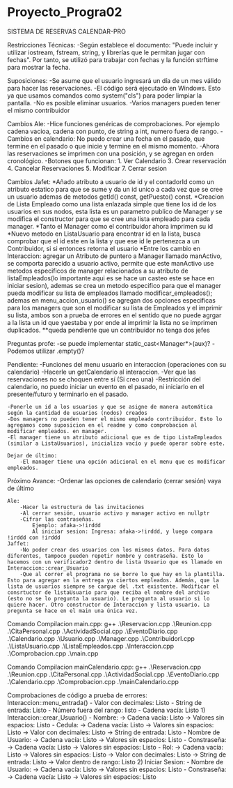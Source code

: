 # Proyecto_Progra02
SISTEMA DE RESERVAS CALENDAR-PRO


Restricciones Técnicas:
    -Según establece el documento: "Puede incluir y utilizar iostream, fstream, string, y librerías que le permitan jugar con fechas". Por tanto, se utilizó <ctime> para trabajar con fechas y la función strftime para mostrar la fecha.


Suposiciones: 
    -Se asume que el usuario ingresará un día de un mes válido para hacer las reservaciones.
    -El código será ejecutado en Windows. Esto ya que usamos comandos como system("cls") para poder limpiar la pantalla.
    -No es posible eliminar usuarios.
    -Varios managers pueden tener el mismo contribuidor


Cambios Ale:
    -Hice funciones genéricas de comprobaciones. Por ejemplo cadena vacioa, cadena con punto, de string a int, numero fuera de rango.
    -Cambios en calendario: No puedo crear una fecha en el pasado, que termine en el pasado o que inicie y termine en el mismo momento.
    -Ahora las reservaciones se imprimen con una posición, y se agregan en orden cronológico.
    -Botones que funcionan:
        1. Ver Calendario
        3. Crear reservación
        4. Cancelar Reservaciones
        5. Modificar
        7. Cerrar sesion

Cambios Jafet:
     *Añado atributo a usuario de id y el contadorId como un atributo estatico para que se sume y da un id unico a cada
     vez que se cree un usuario ademas de metodos getId() const, getPuesto() const.
     *Creacion de Lista Empleado como una lista enlazada simple que tiene los id de los usuarios en sus nodos, esta lista es un parametro publico de Manager y se modifica el constructor para que se cree una lista empleado para cada manager.
     *Tanto el Manager como el contribuidor ahora imprimen su id
     *Nuevo metodo en ListaUsuario para encontrar id en la lista, busca comprobar que el id este en la lista y que ese id le pertenezca a un Contribuidor, si si entonces retorna el usuario
     *Entre los cambio en Interaccion: agregar un Atributo de puntero a Manager llamado manActivo, se comporta parecido a usuario activo, permite que este manActivo use metodos especificos de manager relacionados a su atributo de listaEmpleados(lo importante aqui es se hace un casteo este se hace en iniciar sesion), ademas se crea un metodo especifico para que el manager pueda modificar su lista de empleados llamado modificar_empleados(); ademas en menu_accion_usuario() se agregan dos opciones especificas para los managers que son el modificar su lista de Empleados y el imprimir su lista, ambos son a prueba de errores en el sentido que no puede agrgar a la lista un id que yaestaba y por ende al imprimir la lista no se imprimen duplicados. 
     **queda pendiente que un contribuidor no tenga dos jefes

Preguntas profe:
    -se puede implementar static_cast<Manager*>(aux)?
    -Podemos utilizar <string>.empty()?



Pendiente:
    -Funciones del menu usuario en interaccion (operaciones con su calendario)
    -Hacerle un getCalendario al interaccion.
    -Ver que las reservaciones no se choquen entre sí (Si creo una)
    -Restricción del calendario, no puedo iniciar un evento en el pasado, ni iniciarlo en el presente/futuro y terminarlo en el pasado.

    -Ponerle un id a los usuarios y que se asigne de manera automática según la cantidad de usuarios (nodos) creados    
    -Dos managers no pueden tener el mismo empleado contribuidor. Esto lo agregamos como suposicion en el readme y como comprobacion al modificar empleados. en manager.
    -El manager tiene un atributo adicional que es de tipo ListaEmpleados (similar a ListaUsuarios), inicializa vacío y puede operar sobre este.

    Dejar de último:
        -El manager tiene una opción adicional en el menu que es modificar empleados.

Próximo Avance:
    -Ordenar las opciones de calendario (cerrar sesión) vaya de último
    


    Ale:
        -Hacer la estructura de las invitaciones
        -Al cerrar sesión, usuario activo y manager activo en nullptr
        -Cifrar las contraseñas.
            Ejemplo: afaka->!irddd
            Al iniciar sesion: Ingresa: afaka->!irddd, y luego compara !irddd con !irddd
    Jaffet:
        -No poder crear dos usuarios con los mismos datos. Para datos diferentes, tampoco pueden repetir nombre y contraseña. Esto lo hacemos con un verificador2 dentro de lista Usuario que es llamado en Interaccion::crear_Usuario
        -Que al correr el programa no se borre lo que hay en la plantilla. Esto para agregar en la entrega ya ciertos empleados. Además, que la lista de usuarios siempre se cargue del .txt existente. Modificar el consrtuctor de listaUsuario para que reciba el nombre del archivo (esto no se lo pregunta la usuario). Le pregunta al usuario si lo quiere hacer. Otro constructor de Interaccion y lista usuario. La pregunta se hace en el main una única vez.






Comando Compilacion main.cpp:
    g++ .\Reservacion.cpp .\Reunion.cpp .\CitaPersonal.cpp .\ActividadSocial.cpp .\EventoDiario.cpp .\Calendario.cpp .\Usuario.cpp .\Manager.cpp .\ContribuidorI.cpp .\ListaUsuario.cpp .\ListaEmpleados.cpp .\Interaccion.cpp .\Comprobacion.cpp .\main.cpp

Comando Compilacion mainCalendario.cpp:
    g++ .\Reservacion.cpp .\Reunion.cpp .\CitaPersonal.cpp .\ActividadSocial.cpp .\EventoDiario.cpp .\Calendario.cpp .\Comprobacion.cpp .\mainCalendario.cpp



Comprobaciones de código a prueba de errores:
    Interaccion::menu_entrada()
        - Valor con decimales: Listo
        - String de entrada: Listo
        - Número fuera del rango: listo
        - Cadena vacía: Listo
    1) Interaccion::crear_Usuario()
        - Nombre:
            -> Cadena vacía: Listo
            -> Valores sin espacios: Listo
        - Cedula:
            -> Cadena vacía: Listo
            -> Valores sin espacios: Listo
            -> Valor con decimales: Listo
            -> String de entrada: Listo
        - Nombre de Usuario:
            -> Cadena vacía: Listo
            -> Valores sin espacios: Listo
        - Constraseña:
            -> Cadena vacía: Listo
            -> Valores sin espacios: Listo
        - Rol:
            -> Cadena vacía: Listo
            -> Valores sin espacios: Listo
            -> Valor con decimales: Listo
            -> String de entrada: Listo
            -> Valor dentro de rango: Listo
    2) Iniciar Sesion:
         - Nombre de Usuario:
            -> Cadena vacía: Listo
            -> Valores sin espacios: Listo
        - Constraseña:
            -> Cadena vacía: Listo
            -> Valores sin espacios: Listo

            
        


